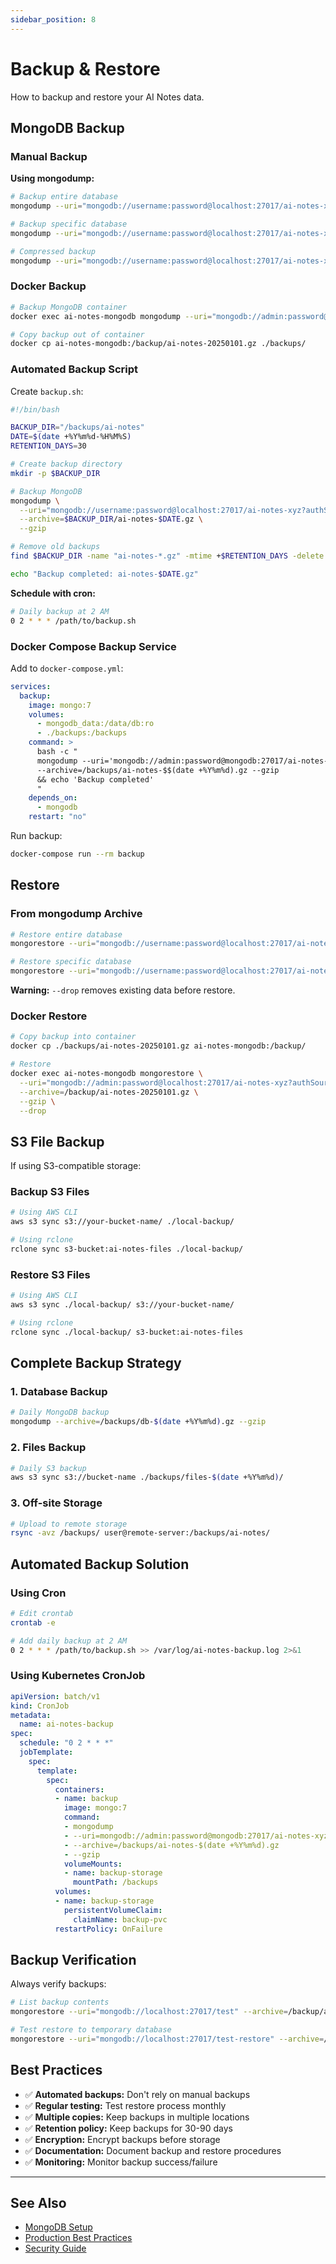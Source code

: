 ```yaml
---
sidebar_position: 8
---
```


# Backup & Restore

How to backup and restore your AI Notes data.

## MongoDB Backup

### Manual Backup

**Using mongodump:**

```bash
# Backup entire database
mongodump --uri="mongodb://username:password@localhost:27017/ai-notes-xyz?authSource=admin" --out=/backup/ai-notes-$(date +%Y%m%d)

# Backup specific database
mongodump --uri="mongodb://username:password@localhost:27017/ai-notes-xyz?authSource=admin" --db=ai-notes-xyz --out=/backup/

# Compressed backup
mongodump --uri="mongodb://username:password@localhost:27017/ai-notes-xyz?authSource=admin" --archive=/backup/ai-notes-$(date +%Y%m%d).gz --gzip
```

### Docker Backup

```bash
# Backup MongoDB container
docker exec ai-notes-mongodb mongodump --uri="mongodb://admin:password@localhost:27017/ai-notes-xyz?authSource=admin" --archive=/backup/ai-notes-$(date +%Y%m%d).gz --gzip

# Copy backup out of container
docker cp ai-notes-mongodb:/backup/ai-notes-20250101.gz ./backups/
```

### Automated Backup Script

Create `backup.sh`:

```bash
#!/bin/bash

BACKUP_DIR="/backups/ai-notes"
DATE=$(date +%Y%m%d-%H%M%S)
RETENTION_DAYS=30

# Create backup directory
mkdir -p $BACKUP_DIR

# Backup MongoDB
mongodump \
  --uri="mongodb://username:password@localhost:27017/ai-notes-xyz?authSource=admin" \
  --archive=$BACKUP_DIR/ai-notes-$DATE.gz \
  --gzip

# Remove old backups
find $BACKUP_DIR -name "ai-notes-*.gz" -mtime +$RETENTION_DAYS -delete

echo "Backup completed: ai-notes-$DATE.gz"
```

**Schedule with cron:**
```bash
# Daily backup at 2 AM
0 2 * * * /path/to/backup.sh
```

### Docker Compose Backup Service

Add to `docker-compose.yml`:

```yaml
services:
  backup:
    image: mongo:7
    volumes:
      - mongodb_data:/data/db:ro
      - ./backups:/backups
    command: >
      bash -c "
      mongodump --uri='mongodb://admin:password@mongodb:27017/ai-notes-xyz?authSource=admin'
      --archive=/backups/ai-notes-$$(date +%Y%m%d).gz --gzip
      && echo 'Backup completed'
      "
    depends_on:
      - mongodb
    restart: "no"
```

Run backup:
```bash
docker-compose run --rm backup
```

## Restore

### From mongodump Archive

```bash
# Restore entire database
mongorestore --uri="mongodb://username:password@localhost:27017/ai-notes-xyz?authSource=admin" --archive=/backup/ai-notes-20250101.gz --gzip

# Restore specific database
mongorestore --uri="mongodb://username:password@localhost:27017/ai-notes-xyz?authSource=admin" --db=ai-notes-xyz --archive=/backup/ai-notes-20250101.gz --gzip --drop
```

**Warning:** `--drop` removes existing data before restore.

### Docker Restore

```bash
# Copy backup into container
docker cp ./backups/ai-notes-20250101.gz ai-notes-mongodb:/backup/

# Restore
docker exec ai-notes-mongodb mongorestore \
  --uri="mongodb://admin:password@localhost:27017/ai-notes-xyz?authSource=admin" \
  --archive=/backup/ai-notes-20250101.gz \
  --gzip \
  --drop
```

## S3 File Backup

If using S3-compatible storage:

### Backup S3 Files

```bash
# Using AWS CLI
aws s3 sync s3://your-bucket-name/ ./local-backup/

# Using rclone
rclone sync s3-bucket:ai-notes-files ./local-backup/
```

### Restore S3 Files

```bash
# Using AWS CLI
aws s3 sync ./local-backup/ s3://your-bucket-name/

# Using rclone
rclone sync ./local-backup/ s3-bucket:ai-notes-files
```

## Complete Backup Strategy

### 1. Database Backup

```bash
# Daily MongoDB backup
mongodump --archive=/backups/db-$(date +%Y%m%d).gz --gzip
```

### 2. Files Backup

```bash
# Daily S3 backup
aws s3 sync s3://bucket-name ./backups/files-$(date +%Y%m%d)/
```

### 3. Off-site Storage

```bash
# Upload to remote storage
rsync -avz /backups/ user@remote-server:/backups/ai-notes/
```

## Automated Backup Solution

### Using Cron

```bash
# Edit crontab
crontab -e

# Add daily backup at 2 AM
0 2 * * * /path/to/backup.sh >> /var/log/ai-notes-backup.log 2>&1
```

### Using Kubernetes CronJob

```yaml
apiVersion: batch/v1
kind: CronJob
metadata:
  name: ai-notes-backup
spec:
  schedule: "0 2 * * *"
  jobTemplate:
    spec:
      template:
        spec:
          containers:
          - name: backup
            image: mongo:7
            command:
            - mongodump
            - --uri=mongodb://admin:password@mongodb:27017/ai-notes-xyz?authSource=admin
            - --archive=/backups/ai-notes-$(date +%Y%m%d).gz
            - --gzip
            volumeMounts:
            - name: backup-storage
              mountPath: /backups
          volumes:
          - name: backup-storage
            persistentVolumeClaim:
              claimName: backup-pvc
          restartPolicy: OnFailure
```

## Backup Verification

Always verify backups:

```bash
# List backup contents
mongorestore --uri="mongodb://localhost:27017/test" --archive=/backup/ai-notes-20250101.gz --gzip --dryRun

# Test restore to temporary database
mongorestore --uri="mongodb://localhost:27017/test-restore" --archive=/backup/ai-notes-20250101.gz --gzip
```

## Best Practices

- ✅ **Automated backups:** Don't rely on manual backups
- ✅ **Regular testing:** Test restore process monthly
- ✅ **Multiple copies:** Keep backups in multiple locations
- ✅ **Retention policy:** Keep backups for 30-90 days
- ✅ **Encryption:** Encrypt backups before storage
- ✅ **Documentation:** Document backup and restore procedures
- ✅ **Monitoring:** Monitor backup success/failure

---

## See Also

- [MongoDB Setup](/docs/deployment/mongodb-setup)
- [Production Best Practices](/docs/deployment/production)
- [Security Guide](/docs/deployment/security)

